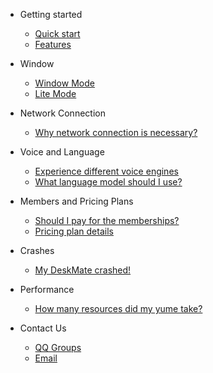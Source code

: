 * Getting started

    * [Quick start](quickstart.md)
    * [Features](features.md)

* Window

    * [Window Mode](window-mode.md)
    * [Lite Mode](lite-mode.md)

* Network Connection

    * [Why network connection is necessary?](why-network-connection-is-necessary.md)

* Voice and Language

    * [Experience different voice engines](experience-different-voice-engines.md)
    * [What language model should I use?](what-language-model-should-i-use.md)

* Members and Pricing Plans

    * [Should I pay for the memberships?](should-i-pay-for-the-memberships.md)
    * [Pricing plan details](pricing-plan-details.md)

* Crashes

    * [My DeskMate crashed!](my-deskmate-crashed.md)

* Performance

    * [How many resources did my yume take?](how-many-resources-did-my-yume-take.md)

* Contact Us

    * [QQ Groups](qq-groups.md)
    * [Email](email.md)